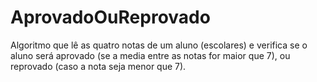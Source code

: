 # AprovadoOuReprovado
Algoritmo que lê as quatro notas de um aluno (escolares) e verifica se o aluno será aprovado (se a media entre as notas for maior que 7), ou reprovado (caso a nota seja menor que 7).
